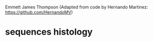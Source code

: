 Emmett James Thompson
(Adapted from code by Hernando Martinez: https://github.com/HernandoMV) 
# sequences histology

